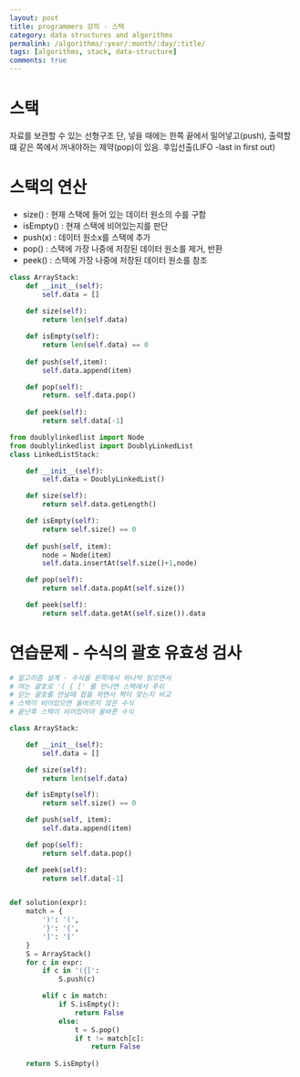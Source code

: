 ```yaml
---
layout: post
title: programmers 강의 - 스택
category: data structures and algorithms
permalink: /algorithms/:year/:month/:day/:title/
tags: [algorithms, stack, data-structure]
comments: true
---
```


# 스택
자료를 보관할 수 있는 선형구조
단, 넣을 때에는 한쪽 끝에서 밀어넣고(push), 출력할 떄 같은 쪽에서 꺼내야하는 제약(pop)이 있음. 후입선출(LIFO -last in first out)

# 스택의 연산
- size() : 현재 스택에 들어 있는 데이터 원소의 수를 구함
- isEmpty() : 현재 스택에 비어있는지를 판단
- push(x) : 데이터 원소x를 스택에 추가
- pop() : 스택에 가장 나중에 저장된 데이터 원소를 제거, 반환
- peek() : 스택에 가장 나중에 저장된 데이터 원소를 참조



```python 
class ArrayStack:
    def __init__(self):
        self.data = []
    
    def size(self):
        return len(self.data)

    def isEmpty(self):
        return len(self.data) == 0
    
    def push(self,item):
        self.data.append(item)

    def pop(self):
        return. self.data.pop()
    
    def peek(self):
        return self.data[-1]

from doublylinkedlist import Node
from doublylinkedlist import DoublyLinkedList
class LinkedListStack:

    def __init__(self):
        self.data = DoublyLinkedList()

    def size(self):
        return self.data.getLength()

    def isEmpty(self):
        return self.size() == 0
    
    def push(self, item):
        node = Node(item)
        self.data.insertAt(self.size()+1,node)

    def pop(self):
        return self.data.popAt(self.size())

    def peek(self):
        return self.data.getAt(self.size()).data
```

# 연습문제 - 수식의 괄호 유효성 검사
``` python 
# 알고리즘 설계 - 수식을 왼쪽에서 하나씩 읽으면서
# 여는 괄호로 '( { [' 를 만나면 스택에서 푸쉬
# 닫는 괄호를 만날때 팝을 하면서 짝이 맞는지 비교
# 스택이 비어있으면 올바르지 않은 수식
# 끝난후 스택이 비어있어야 올바른 수식

class ArrayStack:

    def __init__(self):
        self.data = []

    def size(self):
        return len(self.data)

    def isEmpty(self):
        return self.size() == 0

    def push(self, item):
        self.data.append(item)

    def pop(self):
        return self.data.pop()

    def peek(self):
        return self.data[-1]


def solution(expr):
    match = {
        ')': '(',
        '}': '{',
        ']': '['
    }
    S = ArrayStack()
    for c in expr:
        if c in '({[':            
            S.push(c)

        elif c in match:
            if S.isEmpty():
                return False
            else:
                t = S.pop()
                if t != match[c]:
                    return False
            
    return S.isEmpty()
```